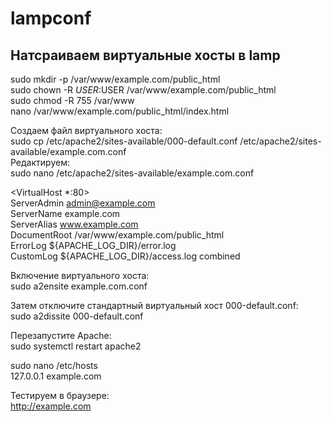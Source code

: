# lampconf
## Натсраиваем виртуальные хосты в lamp

sudo mkdir -p /var/www/example.com/public_html  
sudo chown -R $USER:$USER /var/www/example.com/public_html  
sudo chmod -R 755 /var/www  
nano /var/www/example.com/public_html/index.html  
  
Создаем файл виртуального хоста:  
sudo cp /etc/apache2/sites-available/000-default.conf /etc/apache2/sites-available/example.com.conf  
Редактируем:  
sudo nano /etc/apache2/sites-available/example.com.conf  
  
  <VirtualHost *:80>  
    ServerAdmin admin@example.com   
    ServerName example.com  
    ServerAlias www.example.com  
    DocumentRoot /var/www/example.com/public_html  
    ErrorLog ${APACHE_LOG_DIR}/error.log  
    CustomLog ${APACHE_LOG_DIR}/access.log combined  
  </VirtualHost>  

Включение виртуального хоста:  
sudo a2ensite example.com.conf  
  
Затем отключите стандартный виртуальный хост 000-default.conf:  
sudo a2dissite 000-default.conf  
  
Перезапустите Apache:  
sudo systemctl restart apache2  
  
sudo nano /etc/hosts  
127.0.0.1   example.com  
  
Тестируем в браузере:  
http://example.com  
